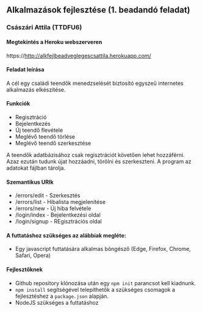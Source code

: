 ## Alkalmazások fejlesztése (1. beadandó feladat)
### Császári Attila (TTDFU6)

#### Megtekintés a Heroku webszerveren
https://http://alkfejlbeadveglegescsattila.herokuapp.com/

#### Feladat leírása
A cél egy családi teendők menedzselését biztosító egyszeű internetes alkalmazás elkészítése.

#### Funkciók
* Regisztráció
* Bejelentkezés
* Új teendő flevétele
* Meglévő teendő törlése
* Meglévő teendő szerkesztése

A teendők adatbázisához csak regisztrációt követően lehet hozzáférni. Azaz ezután tudunk újat hozzáadni, törölni és szerkeszteni. A program az adatokat fájlban tárolja.

#### Szemantikus URIk
* /errors/edit - Szerkesztés
* /errors/list - Hibalista megjelenítése
* /errors/new - Új hiba felvétele
* /login/index - Bejelentkezési oldal
* /login/signup - REgisztrációs oldal

#### A futtatáshoz szükséges az alábbiak megléte:
- Egy javascript futtatására alkalmas böngésző (Edge, Firefox, Chrome, Safari, Opera)

#### Fejlesztőknek
- Github repository klónozása után egy ``` npm init ``` parancsot kell kiadnunk.
- ``` npm install ``` segítségével telepíthetők a szükséges csomagok a fejlesztéshez a ``` package.json ``` alapján.
- NodeJS szükséges a futtatáshoz


